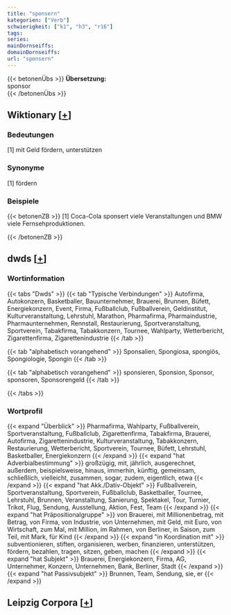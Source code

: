 ```yaml
---
title: "sponsern"
kategorien: ["Verb"]
schwierigkeit: ["k1", "h3", "r16"]
tags:
series:
mainDornseiffs:
domainDornseiffs:
url: "sponsern"
---
```


{{< betonenÜbs >}}
**Übersetzung:**  
sponsor  
{{< /betonenÜbs >}}

## Wiktionary [[+](https://de.wiktionary.org/wiki/sponsern)]

### Bedeutungen
[1] mit Geld fördern, unterstützen  

### Synonyme
[1] fördern  

### Beispiele
{{< betonenZB >}}
[1] Coca-Cola sponsert viele Veranstaltungen und BMW viele Fernsehproduktionen.  

{{< /betonenZB >}}


## dwds [[+](https://www.dwds.de/wb/sponsern)]

### Wortinformation
{{< tabs "Dwds" >}}
{{< tab "Typische Verbindungen" >}}
Autofirma, Autokonzern, Basketballer, Bauunternehmer, Brauerei, Brunnen, Büfett, Energiekonzern, Event, Firma, Fußballclub, Fußballverein, Geldinstitut, Kulturveranstaltung, Lehrstuhl, Marathon, Pharmafirma, Pharmaindustrie, Pharmaunternehmen, Rennstall, Restaurierung, Sportveranstaltung, Sportverein, Tabakfirma, Tabakkonzern, Tournee, Wahlparty, Wetterbericht, Zigarettenfirma, Zigarettenindustrie
{{< /tab >}}

{{< tab "alphabetisch vorangehend" >}}
Sponsalien, Spongiosa, spongiös, Spongiologie, Spongin
{{< /tab >}}

{{< tab "alphabetisch vorangehend" >}}
sponsieren, Sponsion, Sponsor, sponsoren, Sponsorengeld
{{< /tab >}}

{{< /tabs >}}

### Wortprofil
{{< expand "Überblick" >}} Pharmafirma, Wahlparty, Fußballverein, Sportveranstaltung, Fußballclub, Zigarettenfirma, Tabakfirma, Brauerei, Autofirma, Zigarettenindustrie, Kulturveranstaltung, Tabakkonzern, Restaurierung, Wetterbericht, Sportverein, Tournee, Büfett, Lehrstuhl, Basketballer, Energiekonzern {{< /expand >}}
{{< expand "hat Adverbialbestimmung" >}} großzügig, mit, jährlich, ausgerechnet, außerdem, beispielsweise, hinaus, immerhin, künftig, gemeinsam, schließlich, vielleicht, zusammen, sogar, zudem, eigentlich, etwa {{< /expand >}}
{{< expand "hat Akk./Dativ-Objekt" >}} Fußballverein, Sportveranstaltung, Sportverein, Fußballclub, Basketballer, Tournee, Lehrstuhl, Brunnen, Veranstaltung, Sanierung, Spektakel, Tour, Turnier, Trikot, Flug, Sendung, Ausstellung, Aktion, Fest, Team {{< /expand >}}
{{< expand "hat Präpositionalgruppe" >}} von Brauerei, mit Millionenbetrag, mit Betrag, von Firma, von Industrie, von Unternehmen, mit Geld, mit Euro, von Wirtschaft, zum Mal, mit Million, im Rahmen, von Berliner, in Saison, zum Teil, mit Mark, für Kind {{< /expand >}}
{{< expand "in Koordination mit" >}} subventionieren, stiften, organisieren, werben, finanzieren, unterstützen, fördern, bezahlen, tragen, sitzen, geben, machen {{< /expand >}}
{{< expand "hat Subjekt" >}} Brauerei, Energiekonzern, Firma, AG, Unternehmer, Konzern, Unternehmen, Bank, Berliner, Stadt {{< /expand >}}
{{< expand "hat Passivsubjekt" >}} Brunnen, Team, Sendung, sie, er {{< /expand >}}

## Leipzig Corpora [[+](https://corpora.uni-leipzig.de/en/res?word=sponsern&corpusId=deu_newscrawl-public_2018)]

